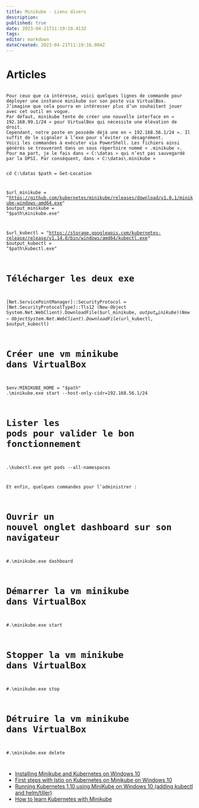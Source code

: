 ```yaml
---
title: Minikube - Liens divers
description: 
published: true
date: 2023-04-21T11:19:19.413Z
tags: 
editor: markdown
dateCreated: 2023-04-21T11:19:16.004Z
---
```


# Articles

<code>
Pour ceux que ca intéresse, voici quelques lignes de commande pour déployer une instance minikube sur son poste via VirtualBox.
J’imagine que cela pourra en intéresser plus d’un souhaitant jouer avec cet outil en vogue.
Par défaut, minikube tente de créer une nouvelle interface en « 192.168.99.1/24 » pour VirtualBox qui nécessite une élévation de droit.
Cependant, notre poste en possède déjà une en « 192.168.56.1/24 ». Il suffit de le signaler à l’exe pour s’éviter ce désagrément.
Voici les commandes à exécuter via PowerShell. Les fichiers ainsi générés se trouveront dans un sous répertoire nommé « .minikube ».
Pour ma part, je le fais dans « C:\datas » qui n’est pas sauvegardé par la DPSI. Par conséquent, dans « C:\datas\.minikube »

cd C:\datas
$path = Get-Location

$url_minikube = "https://github.com/kubernetes/minikube/releases/download/v1.0.1/minikube-windows-amd64.exe"
$output_minikube = "$path\minikube.exe"

$url_kubectl = "https://storage.googleapis.com/kubernetes-release/release/v1.14.0/bin/windows/amd64/kubectl.exe"
$output_kubectl = "$path\kubectl.exe"

# Télécharger les deux exe
[Net.ServicePointManager]::SecurityProtocol = [Net.SecurityProtocolType]::Tls12
(New-Object System.Net.WebClient).DownloadFile($url_minikube, $output_minikube)
(New-Object System.Net.WebClient).DownloadFile($url_kubectl, $output_kubectl)

# Créer une vm minikube dans VirtualBox
$env:MINIKUBE_HOME = "$path"
.\minikube.exe start --host-only-cidr=192.168.56.1/24

# Lister les pods pour valider le bon fonctionnement
.\kubectl.exe get pods --all-namespaces

Et enfin, quelques commandes pour l’administrer :

# Ouvrir un nouvel onglet dashboard sur son navigateur
#.\minikube.exe dashboard

# Démarrer la vm minikube dans VirtualBox
#.\minikube.exe start

# Stopper la vm minikube dans VirtualBox
#.\minikube.exe stop

# Détruire la vm minikube dans VirtualBox
#.\minikube.exe delete

</code>

+ [Installing Minikube and Kubernetes on Windows 10](https://technology.amis.nl/2017/10/24/installing-minikube-and-kubernetes-on-windows-10/)
+ [First steps with Istio on Kubernetes on Minikube on Windows 10](https://technology.amis.nl/2017/10/25/first-steps-with-istio-on-kubernetes-on-minikube-on-windows-10/)
+ [Running Kubernetes 1.10 using MiniKube on Windows 10 (adding kubectl and helm/tiller)](https://technology.amis.nl/2018/08/13/running-kubernetes-1-10-using-minikube-on-windows-10-adding-kubectl-and-helm-tiller/)
+ [How to learn Kubernetes with Minikube](https://www.hpe.com/us/en/insights/articles/how-to-learn-kubernetes-with-minikube-1812.html)